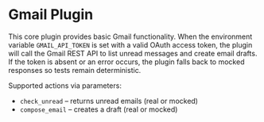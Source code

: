 # Gmail Plugin

This core plugin provides basic Gmail functionality. When the environment
variable `GMAIL_API_TOKEN` is set with a valid OAuth access token, the plugin
will call the Gmail REST API to list unread messages and create email drafts.
If the token is absent or an error occurs, the plugin falls back to mocked
responses so tests remain deterministic.

Supported actions via parameters:

- `check_unread` – returns unread emails (real or mocked)
- `compose_email` – creates a draft (real or mocked)
